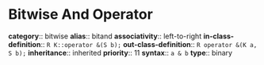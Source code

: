 # Bitwise And Operator

**category**:: bitwise
**alias**:: bitand
**associativity**:: left-to-right
**in-class-definition**:: `R K::operator &(S b);`
**out-class-definition**:: `R operator &(K a, S b);`
**inheritance**:: inherited
**priority**:: 11
**syntax**:: `a & b`
**type**:: binary
